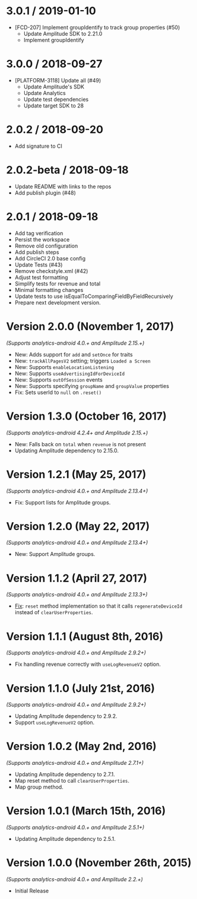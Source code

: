 
3.0.1 / 2019-01-10
==================

  * [FCD-207] Implement groupIdentify to track group properties (#50)
    * Update Amplitude SDK to 2.21.0
    * Implement groupIdentify

3.0.0 / 2018-09-27
==================

  * [PLATFORM-3118] Update all (#49)
    * Update Amplitude's SDK
    * Update Analytics
    * Update test dependencies
    * Update target SDK to 28

2.0.2 / 2018-09-20
==================

  * Add signature to CI

2.0.2-beta / 2018-09-18
=======================

  * Update README with links to the repos
  * Add publish plugin (#48)

2.0.1 / 2018-09-18
==================

  * Add tag verification
  * Persist the workspace
  * Remove old configuration
  * Add publish steps
  * Add CircleCI 2.0 base config
  * Update Tests (#43)
  * Remove checkstyle.xml (#42)
  * Adjust test formatting
  * Simplify tests for revenue and total
  * Minimal formatting changes
  * Update tests to use isEqualToComparingFieldByFieldRecursively
  * Prepare next development version.

Version 2.0.0 (November 1, 2017)
================================
*(Supports analytics-android 4.0.+ and Amplitude 2.15.+)*

  * New: Adds support for `add` and `setOnce` for traits
  * New: `trackAllPagesV2` setting; triggers `Loaded a Screen`
  * New: Supports `enableLocationListening`
  * New: Supports `useAdvertisingIdForDeviceId`
  * New: Supports `outOfSession` events
  * New: Supports specifying `groupName` and `groupValue` properties
  * Fix: Sets userId to `null` on `.reset()`

Version 1.3.0 (October 16, 2017)
==============================
*(Supports analytics-android 4.2.4+ and Amplitude 2.15.+)*

  * New: Falls back on `total` when `revenue` is not present
  * Updating Amplitude dependency to 2.15.0.

Version 1.2.1 (May 25, 2017)
==============================
*(Supports analytics-android 4.0.+ and Amplitude 2.13.4+)*

  * Fix: Support lists for Amplitude groups.

Version 1.2.0 (May 22, 2017)
==============================
*(Supports analytics-android 4.0.+ and Amplitude 2.13.4+)*

  * New: Support Amplitude groups.

Version 1.1.2 (April 27, 2017)
==============================
*(Supports analytics-android 4.0.+ and Amplitude 2.13.3+)*

  * [Fix](https://github.com/segment-integrations/analytics-android-integration-amplitude/pull/15): `reset` method implementation so that it calls `regenerateDeviceId` instead of `clearUserProperties`.

Version 1.1.1 (August 8th, 2016)
==============================
*(Supports analytics-android 4.0.+ and Amplitude 2.9.2+)*

  * Fix handling revenue correctly with `useLogRevenueV2` option.

Version 1.1.0 (July 21st, 2016)
==============================
*(Supports analytics-android 4.0.+ and Amplitude 2.9.2+)*

  * Updating Amplitude dependency to 2.9.2.
  * Support `useLogRevenueV2` option.

Version 1.0.2 (May 2nd, 2016)
==============================
*(Supports analytics-android 4.0.+ and Amplitude 2.7.1+)*

  * Updating Amplitude dependency to 2.7.1.
  * Map reset method to call `clearUserProperties`.
  * Map group method.


Version 1.0.1 (March 15th, 2016)
==============================
*(Supports analytics-android 4.0.+ and Amplitude 2.5.1+)*

  * Updating Amplitude dependency to 2.5.1.


Version 1.0.0 (November 26th, 2015)
==============================
*(Supports analytics-android 4.0.+ and Amplitude 2.2.+)*

  * Initial Release

